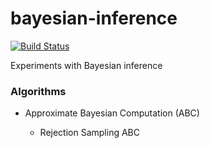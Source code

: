 # bayesian-inference

[![Build Status](https://travis-ci.org/ocramz/bayesian-inference.png)](https://travis-ci.org/ocramz/bayesian-inference)

Experiments with Bayesian inference

### Algorithms

- Approximate Bayesian Computation (ABC)

  - Rejection Sampling ABC 
